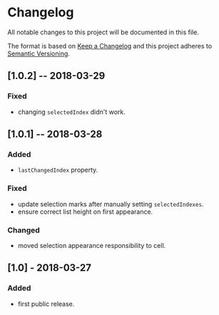 # Changelog
All notable changes to this project will be documented in this file.

The format is based on [Keep a Changelog](http://keepachangelog.com/en/1.0.0/)
and this project adheres to [Semantic Versioning](http://semver.org/spec/v2.0.0.html).

## [1.0.2] -- 2018-03-29

### Fixed
- changing `selectedIndex` didn't work.

## [1.0.1] -- 2018-03-28

### Added
- `lastChangedIndex` property.

### Fixed
- update selection marks after manually setting `selectedIndexes`.
- ensure correct list height on first appearance.

### Changed
- moved selection appearance responsibility to cell.

## [1.0] - 2018-03-27

### Added
- first public release.
